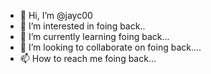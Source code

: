 - 👋 Hi, I’m @jayc00
- 👀 I’m interested in foing back..
- 🌱 I’m currently learning foing back...
- 💞️ I’m looking to collaborate on foing back....
- 📫 How to reach me foing back...

<!---
jayc00/jayc00 is a ✨ special ✨ repository because its `README.md` (this file) appears on your GitHub profile.
You can click the Preview link to take a look at your changes.
--->
